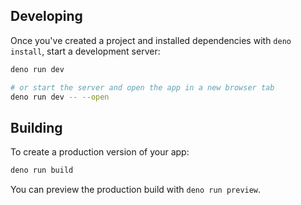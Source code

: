 ## Developing

Once you've created a project and installed dependencies with `deno install`, start a development server:

```sh
deno run dev

# or start the server and open the app in a new browser tab
deno run dev -- --open
```

## Building

To create a production version of your app:

```sh
deno run build
```

You can preview the production build with `deno run preview`.

